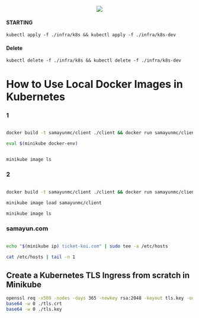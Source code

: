 <p align="center">
<img src="https://d1.awsstatic.com/PAC/kuberneteslogo.eabc6359f48c8e30b7a138c18177f3fd39338e05.png" />
</p>

#### STARTING

```
kubectl apply -f ./infra/k8s && kubectl apply -f ./infra/k8s-dev
```

#### Delete

```
kubectl delete -f ./infra/k8s && kubectl delete -f ./infra/k8s-dev
```

# How to Use Local Docker Images in Kubernetes

### 1

```bash

docker build -t samayunmc/client ./client && docker run samayunmc/client

eval $(minikube docker-env)


minikube image ls

```

### 2

```bash

docker build -t samayunmc/client ./client && docker run samayunmc/client

minikube image load samayunmc/client

minikube image ls

```

### samayun.com

```bash

echo "$(minikube ip) ticket-koi.com" | sudo tee -a /etc/hosts

cat /etc/hosts | tail -n 1


```

## Create a Kubernetes TLS Ingress from scratch in Minikube

```bash
openssl req -x509 -nodes -days 365 -newkey rsa:2048 -keyout tls.key -out tls.crt -subj "/CN=ticket-koi.com"
base64 -w 0 ./tls.crt
base64 -w 0 ./tls.key
```
